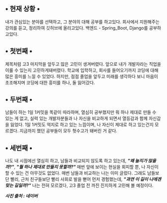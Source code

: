 ## • 현재 상황 •
내가 관심있는 분야를 선택하고, 그 분야의 대해 공부를 하고있다.
회사에서 지원해주는 강의를 듣고, 정리하여 깃허브에 올리고있다.
백엔드 - Spring_Boot, Django를 공부하고있다.

## • 첫번째 •
제목처럼 고3 마지막을 앞두고 많은 고민이 생겨버렸다.
앞으로 내가 개발자라는 직업을 이룰 수 있는지 고민하게돼버렸다.
학교에 입학하고, 회사를 들어오기까지 코딩에 대해 많은 흥미를 느낄 수 있었다.
하지만, 점점 졸업을 앞두고 미래를 생각하다 보니 마음이 초조해지며 
코딩에 대한 흥미를 하나, 둘 잃어갔다.
<br>

## • 두번째 •
남들이 하는 1일 1커밋을 똑같이 따라하며, 
열심히 공부했지만 뭐 하나 제대로 만들 수 있는 게 없고, 
실력 있는 개발자분들과 나 자신을 비교하게 되면서 열등감과 함께 자신감을 잃었다.
1일 1커밋도 억지로 하고 있는 느낌이며, 나 자신이 제대로 하고 있는건지 모르겠다.
지금까지 했던 공부들이 모두 헛수고가 돼버린 거 같다.
<br>

## • 세번째 •
나도 내 시점에선 열심히 하고, 남들과 비교되지 않도록 하고 있는데,
_**"왜 늘지가 않을까?"**_, _**"뭘 하나 제대로 만들지 못할까?"**_
매번 앞에 보이는 현실을 회피할 뿐, 나 자신이 할 수 있는 건 아무것도 없었다.
매번 남들과 비교하는 나는 이미 글렀다.
그래도 남들보단 빨리, 근처 친구들보단 빨리 사회로 발을 뻗어 먼저 경험했는데,
_**"과연 이 길이 나에겐 맞는 길일까?"**_
나는 전혀 모르겠다, 고3 졸업 전 까진 진지하게 고민해 볼 예정이다.
<br>

**_사진 출처 : 네이버_**